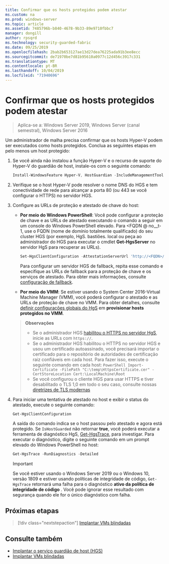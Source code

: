 ```yaml
---
title: Confirmar que os hosts protegidos podem atestar
ms.custom: na
ms.prod: windows-server
ms.topic: article
ms.assetid: 7485796b-b840-4678-9b33-89e9710fbbc7
manager: dongill
author: rpsqrd
ms.technology: security-guarded-fabric
ms.date: 09/25/2019
ms.openlocfilehash: 2bab2b653127ae13d27dea76225ada91b3ee8ecc
ms.sourcegitcommit: de71970be7d81b95610a0977c12d456c3917c331
ms.translationtype: MT
ms.contentlocale: pt-BR
ms.lasthandoff: 10/04/2019
ms.locfileid: "71940696"
---
```

# <a name="confirm-guarded-hosts-can-attest"></a>Confirmar que os hosts protegidos podem atestar

>Aplica-se a: Windows Server 2019, Windows Server (canal semestral), Windows Server 2016

Um administrador de malha precisa confirmar que os hosts Hyper-V podem ser executados como hosts protegidos. Conclua as seguintes etapas em pelo menos um host protegido:

1. Se você ainda não instalou a função Hyper-V e o recurso de suporte do Hyper-V do guardião de host, instale-os com o seguinte comando:

    ```powershell
    Install-WindowsFeature Hyper-V, HostGuardian -IncludeManagementTools -Restart
    ```

2. Verifique se o host Hyper-V pode resolver o nome DNS do HGS e tem conectividade de rede para alcançar a porta 80 (ou 443 se você configurar o HTTPS) no servidor HGS.

3. Configure as URLs de proteção e atestado de chave do host:

    - **Por meio do Windows PowerShell**: Você pode configurar a proteção de chave e as URLs de atestado executando o comando a seguir em um console do Windows PowerShell elevado. Para &lt;FQDN @ no__t-1, use o FQDN (nome de domínio totalmente qualificado) do seu cluster HGS (por exemplo, HgS. bastiões. local ou peça ao administrador do HGS para executar o cmdlet **Get-HgsServer** no servidor HgS para recuperar as URLs).

        ```PowerShell
        Set-HgsClientConfiguration -AttestationServerUrl 'http://<FQDN>/Attestation' -KeyProtectionServerUrl 'http://<FQDN>/KeyProtection'
         ```

        Para configurar um servidor HGS de fallback, repita esse comando e especifique as URLs de fallback para a proteção de chave e os serviços de atestado. Para obter mais informações, consulte [configuração de fallback](guarded-fabric-manage-branch-office.md#fallback-configuration).

    - **Por meio do VMM**: Se estiver usando o System Center 2016-Virtual Machine Manager (VMM), você poderá configurar o atestado e as URLs de proteção de chave no VMM. Para obter detalhes, consulte [definir configurações globais do HgS](https://technet.microsoft.com/system-center-docs/vmm/scenario/guarded-hosts#configure-global-hgs-settings) em **provisionar hosts protegidos no VMM**.

    >**Observações**
    > - Se o administrador HGS [habilitou o HTTPS no servidor HgS](guarded-fabric-configure-hgs-https.md), inicie as URLs com `https://`.
    > - Se o administrador HGS habilitou o HTTPS no servidor HGS e usou um certificado autoassinado, você precisará importar o certificado para o repositório de autoridades de certificação raiz confiáveis em cada host. Para fazer isso, execute o seguinte comando em cada host:
       ```PowerShell
       Import-Certificate -FilePath "C:\temp\HttpsCertificate.cer" -CertStoreLocation Cert:\LocalMachine\Root
       ```
    > - Se você configurou o cliente HGS para usar HTTPS e tiver desabilitado o TLS 1,0 em todo o seu caso, consulte nossas [diretrizes de TLS modernas](guarded-fabric-troubleshoot-hosts.md#modern-tls)

4. Para iniciar uma tentativa de atestado no host e exibir o status do atestado, execute o seguinte comando:

    ```powershell
    Get-HgsClientConfiguration
    ```

    A saída do comando indica se o host passou pelo atestado e agora está protegido. Se `IsHostGuarded` não retornar **true**, você poderá executar a ferramenta de diagnóstico HgS, [Get-HgsTrace](https://technet.microsoft.com/library/mt718831.aspx), para investigar. Para executar o diagnóstico, digite o seguinte comando em um prompt elevado do Windows PowerShell no host:

    ```powershell
    Get-HgsTrace -RunDiagnostics -Detailed
    ```

    > [!IMPORTANT]
    > Se você estiver usando o Windows Server 2019 ou o Windows 10, versão 1809 e estiver usando políticas de integridade de código, `Get-HgsTrace` retornará uma falha para o diagnóstico **ativo da política de integridade de código** .
    > Você pode ignorar esse resultado com segurança quando ele for o único diagnóstico com falha.

## <a name="next-step"></a>Próximas etapas

> [!div class="nextstepaction"]
> [Implantar VMs blindadas](guarded-fabric-configuration-scenarios-for-shielded-vms-overview.md)

## <a name="see-also"></a>Consulte também

- [Implantar o serviço guardião de host (HGS)](guarded-fabric-deploying-hgs-overview.md)
- [Implantar VMs blindadas](guarded-fabric-configuration-scenarios-for-shielded-vms-overview.md)
